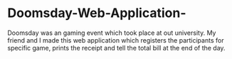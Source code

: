# Doomsday-Web-Application-
Doomsday was an gaming event which took place at out university. My friend and I made this web application which registers the participants for specific game, prints the receipt and tell the total bill at the end of the day.  
